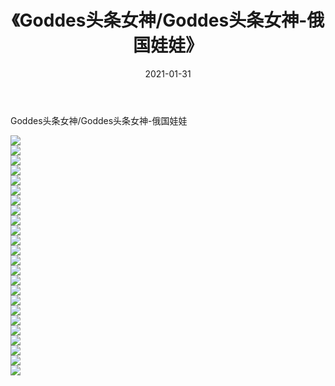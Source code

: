 ﻿---
layout: post
title:  《Goddes头条女神/Goddes头条女神-俄国娃娃》
date:   2021-01-31
img: http://pic.660000.xyz/1:/网络美图/2021/Goddes头条女神/Goddes头条女神-俄国娃娃/000.jpg
categories: [美女, 清纯, 唯美]
---

Goddes头条女神/Goddes头条女神-俄国娃娃

 ![](http://pic.660000.xyz/1:/网络美图/2021/Goddes头条女神/Goddes头条女神-俄国娃娃/001.jpg) <br>![](http://pic.660000.xyz/1:/网络美图/2021/Goddes头条女神/Goddes头条女神-俄国娃娃/002.jpg) <br>![](http://pic.660000.xyz/1:/网络美图/2021/Goddes头条女神/Goddes头条女神-俄国娃娃/003.jpg) <br>![](http://pic.660000.xyz/1:/网络美图/2021/Goddes头条女神/Goddes头条女神-俄国娃娃/004.jpg) <br>![](http://pic.660000.xyz/1:/网络美图/2021/Goddes头条女神/Goddes头条女神-俄国娃娃/005.jpg) <br>![](http://pic.660000.xyz/1:/网络美图/2021/Goddes头条女神/Goddes头条女神-俄国娃娃/006.jpg) <br>![](http://pic.660000.xyz/1:/网络美图/2021/Goddes头条女神/Goddes头条女神-俄国娃娃/007.jpg) <br>![](http://pic.660000.xyz/1:/网络美图/2021/Goddes头条女神/Goddes头条女神-俄国娃娃/008.jpg) <br>![](http://pic.660000.xyz/1:/网络美图/2021/Goddes头条女神/Goddes头条女神-俄国娃娃/009.jpg) <br>![](http://pic.660000.xyz/1:/网络美图/2021/Goddes头条女神/Goddes头条女神-俄国娃娃/010.jpg) <br>![](http://pic.660000.xyz/1:/网络美图/2021/Goddes头条女神/Goddes头条女神-俄国娃娃/011.jpg) <br>![](http://pic.660000.xyz/1:/网络美图/2021/Goddes头条女神/Goddes头条女神-俄国娃娃/012.jpg) <br>![](http://pic.660000.xyz/1:/网络美图/2021/Goddes头条女神/Goddes头条女神-俄国娃娃/013.jpg) <br>![](http://pic.660000.xyz/1:/网络美图/2021/Goddes头条女神/Goddes头条女神-俄国娃娃/014.jpg) <br>![](http://pic.660000.xyz/1:/网络美图/2021/Goddes头条女神/Goddes头条女神-俄国娃娃/015.jpg) <br>![](http://pic.660000.xyz/1:/网络美图/2021/Goddes头条女神/Goddes头条女神-俄国娃娃/016.jpg) <br>![](http://pic.660000.xyz/1:/网络美图/2021/Goddes头条女神/Goddes头条女神-俄国娃娃/017.jpg) <br>![](http://pic.660000.xyz/1:/网络美图/2021/Goddes头条女神/Goddes头条女神-俄国娃娃/018.jpg) <br>![](http://pic.660000.xyz/1:/网络美图/2021/Goddes头条女神/Goddes头条女神-俄国娃娃/019.jpg) <br>![](http://pic.660000.xyz/1:/网络美图/2021/Goddes头条女神/Goddes头条女神-俄国娃娃/020.jpg) <br>![](http://pic.660000.xyz/1:/网络美图/2021/Goddes头条女神/Goddes头条女神-俄国娃娃/021.jpg) <br>![](http://pic.660000.xyz/1:/网络美图/2021/Goddes头条女神/Goddes头条女神-俄国娃娃/022.jpg) <br>![](http://pic.660000.xyz/1:/网络美图/2021/Goddes头条女神/Goddes头条女神-俄国娃娃/023.jpg) <br>![](http://pic.660000.xyz/1:/网络美图/2021/Goddes头条女神/Goddes头条女神-俄国娃娃/024.jpg) <br>